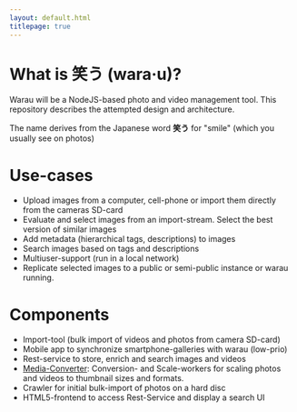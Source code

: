 ```yaml
---
layout: default.html
titlepage: true
---
```


# What is **笑う** (wara&middot;u)?

Warau will be a NodeJS-based photo and video management tool. This repository describes the 
attempted design and architecture.

The name derives from the Japanese word **笑う** for "smile" (which you usually see on photos)

# Use-cases

* Upload images from a computer, cell-phone or import them directly from the cameras SD-card
* Evaluate and select images from an import-stream. Select the best version of similar images
* Add metadata (hierarchical tags, descriptions) to images
* Search images based on tags and descriptions
* Multiuser-support (run in a local network)
* Replicate selected images to a public or semi-public instance or warau running. 

# Components

* Import-tool (bulk import of videos and photos from camera SD-card)
* Mobile app to synchronize smartphone-galleries with warau (low-prio)
* Rest-service to store, enrich and search images and videos
* [Media-Converter](media-converter/): Conversion- and Scale-workers for scaling photos and videos to thumbnail sizes and formats.
* Crawler for initial bulk-import of photos on a hard disc
* HTML5-frontend to access Rest-Service and display a search UI

